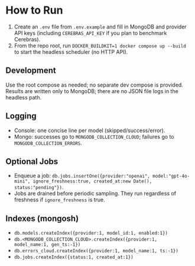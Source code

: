 # How to Run
1. Create an `.env` file from `.env.example` and fill in MongoDB and provider API keys (including `CEREBRAS_API_KEY` if you plan to benchmark Cerebras).
2. From the repo root, run `DOCKER_BUILDKIT=1 docker compose up --build` to start the headless scheduler (no HTTP API).

## Development
Use the root compose as needed; no separate dev compose is provided.
Results are written only to MongoDB; there are no JSON file logs in the headless path.

## Logging
- Console: one concise line per model (skipped/success/error).
- Mongo: successes go to `MONGODB_COLLECTION_CLOUD`; failures go to `MONGODB_COLLECTION_ERRORS`.

## Optional Jobs
- Enqueue a job: `db.jobs.insertOne({provider:"openai", model:"gpt-4o-mini", ignore_freshness:true, created_at:new Date(), status:"pending"})`.
- Jobs are drained before periodic sampling. They run regardless of freshness if `ignore_freshness` is true.

## Indexes (mongosh)
- `db.models.createIndex({provider:1, model_id:1, enabled:1})`
- `db.<MONGODB_COLLECTION_CLOUD>.createIndex({provider:1, model_name:1, gen_ts:-1})`
- `db.errors_cloud.createIndex({provider:1, model_name:1, ts:-1})`
- `db.jobs.createIndex({status:1, created_at:1})`
